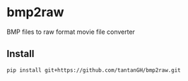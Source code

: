 # bmp2raw

BMP files to raw format movie file converter

## Install

    pip install git+https://github.com/tantanGH/bmp2raw.git
